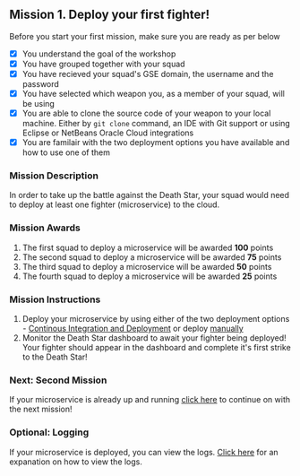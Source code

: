 ## Mission 1. Deploy your first fighter! ##

Before you start your first mission, make sure you are ready as per below 

- [x] You understand the goal of the workshop
- [x] You have grouped together with your squad
- [x] You have recieved your squad's GSE domain, the username and the password
- [x] You have selected which weapon you, as a member of your squad, will be using
- [x] You are able to clone the source code of your weapon to your local machine. Either by ```git clone``` command, an IDE with Git support or using Eclipse or NetBeans Oracle Cloud integrations
- [x] You are familair with the two deployment options you have available and how to use one of them

### Mission Description ###

In order to take up the battle against the Death Star, your squad would need to deploy at least one fighter (microservice) to the cloud. 

### Mission Awards ###

1. The first squad to deploy a microservice will be awarded **100** points
2. The second squad to deploy a microservice will be awarded **75** points
3. The third squad to deploy a microservice will be awarded **50** points
4. The fourth squad to deploy a microservice will be awarded **25** points

### Mission Instructions ###

1. Deploy your microservice by using either of the two deployment options - [Continous Integration and Deployment](../deployment/deployment.md) or deploy [manually](../deployment/manually.md)
2. Monitor the Death Star dashboard to await your fighter being deployed! Your fighter should appear in the dashboard and complete it's first strike to the Death Star!

### Next: Second Mission ###

If your microservice is already up and running [click here](scale.md) to continue on with the next mission!

### Optional: Logging ###

If your microservice is deployed, you can view the logs. [Click here](logs.md) for an expanation on how to view the logs.

